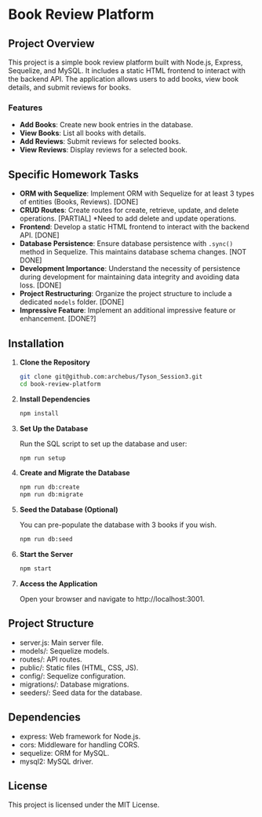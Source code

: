 # Book Review Platform

## Project Overview

This project is a simple book review platform built with Node.js, Express, Sequelize, and MySQL. It includes a static HTML frontend to interact with the backend API. The application allows users to add books, view book details, and submit reviews for books. 

### Features
- **Add Books**: Create new book entries in the database.
- **View Books**: List all books with details.
- **Add Reviews**: Submit reviews for selected books.
- **View Reviews**: Display reviews for a selected book.

## Specific Homework Tasks

- **ORM with Sequelize**: Implement ORM with Sequelize for at least 3 types of entities (Books, Reviews). [DONE]
- **CRUD Routes**: Create routes for create, retrieve, update, and delete operations. [PARTIAL] *Need to add delete and update operations.
- **Frontend**: Develop a static HTML frontend to interact with the backend API. [DONE]
- **Database Persistence**: Ensure database persistence with `.sync()` method in Sequelize. This maintains database schema changes. [NOT DONE]
- **Development Importance**: Understand the necessity of persistence during development for maintaining data integrity and avoiding data loss. [DONE]
- **Project Restructuring**: Organize the project structure to include a dedicated `models` folder. [DONE]
- **Impressive Feature**: Implement an additional impressive feature or enhancement. [DONE?]

## Installation

1. **Clone the Repository**

   ```bash
   git clone git@github.com:archebus/Tyson_Session3.git
   cd book-review-platform

2. **Install Dependencies**

    ```bash
    npm install

3. **Set Up the Database**

    Run the SQL script to set up the database and user:
    ```bash
    npm run setup

4. **Create and Migrate the Database**

    ```bash
    npm run db:create
    npm run db:migrate


5. **Seed the Database (Optional)**

    You can pre-populate the database with 3 books if you wish.
    ```bash
    npm run db:seed

6. **Start the Server**

    ```bash
    npm start

7. **Access the Application**

    Open your browser and navigate to http://localhost:3001.

## Project Structure

* server.js: Main server file.
* models/: Sequelize models.
* routes/: API routes.
* public/: Static files (HTML, CSS, JS).
* config/: Sequelize configuration.
* migrations/: Database migrations.
* seeders/: Seed data for the database.

## Dependencies

* express: Web framework for Node.js.
* cors: Middleware for handling CORS.
* sequelize: ORM for MySQL.
* mysql2: MySQL driver.

## License

This project is licensed under the MIT License.
